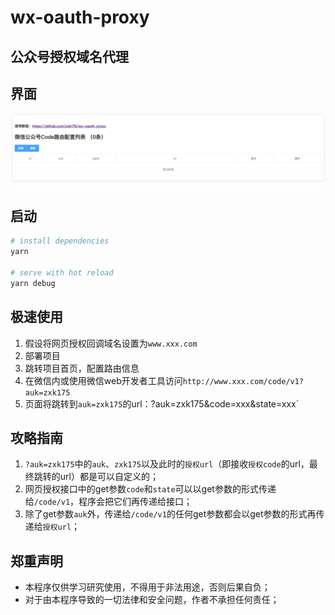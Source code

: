 # wx-oauth-proxy

## 公众号授权域名代理

## 界面
![./shot/1.png](./shot/1.png)

## 启动

``` bash
# install dependencies
yarn

# serve with hot reload
yarn debug
```

## 极速使用
1. 假设将网页授权回调域名设置为`www.xxx.com`
2. 部署项目
3. 跳转项目首页，配置路由信息
4. 在微信内或使用微信web开发者工具访问`http://www.xxx.com/code/v1?auk=zxk175`
5. 页面将跳转到`auk=zxk175`的url：?auk=zxk175&code=xxx&state=xxx`

## 攻略指南
1. `?auk=zxk175`中的`auk`、`zxk175`以及此时的`授权url`（即接收`授权code`的url，最终跳转的url）都是可以自定义的；
2. 网页授权接口中的get参数`code`和`state`可以以get参数的形式传递给`/code/v1`，程序会把它们再传递给接口；
3. 除了get参数`auk`外，传递给`/code/v1`的任何get参数都会以get参数的形式再传递给`授权url`；

## 郑重声明
* 本程序仅供学习研究使用，不得用于非法用途，否则后果自负；
* 对于由本程序导致的一切法律和安全问题，作者不承担任何责任；
